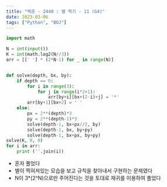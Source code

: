 ```yaml
---
title: "백준 - 2448 : 별 찍기 - 11 (G4)"
date: 2023-03-06
tags: ["Python", "BOJ"]
---
```


```python
import math

N = int(input())
K = int(math.log2(N//3))
arr = [[' '] * (2*N-1) for _ in range(N)]


def solve(depth, bx, by):
    if depth == 0:
        for i in range(3):
            for j in range(i*2+1):
                arr[by+i][bx+(2-i)+j] = '*'
        arr[by+1][bx+2] = ' '
    else:
        px = 2**(depth)*3
        py = 2**(depth-1)*3
        solve(depth-1, bx+px//2, by)
        solve(depth-1, bx, by+py)
        solve(depth-1, bx+px, by+py)
solve(K, 0, 0)
for i in arr:
    print (''.join(i))
```

- 혼자 풀었다
- 별이 찍혀져있는 모습을 보고 규칙을 찾아내서 구현하는 문제였다
- N이 3\*(2^N)으로만 주어진다는 것을 토대로 재귀를 이용하여 풀었다
